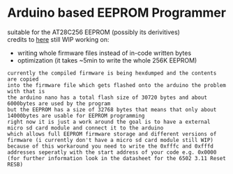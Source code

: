 # Arduino based EEPROM Programmer
suitable for the AT28C256 EEPROM (possibly its derivitives)  
credits to [here](https://github.com/beneater/eeprom-programmer)
still WIP working on:  
- writing whole firmware files instead of in-code written bytes
- optimization (it takes ~5min to write the whole 256K EEPROM)  

  
```
currently the compiled firmware is being hexdumped and the contents are copied 
into the firmware file which gets flashed onto the arduino the problem with that is 
the arduino nano has a total flash size of 30720 bytes and about 6000bytes are used by the program
but the EEPROM has a size of 32768 bytes that means that only about 14000bytes are usable for EEPROM programming
right now it is just a work around the goal is to have a external micro sd card module and connect it to the arduino 
which allows full EEPROM firmware storage and different versions of firmware (i currently don't have a micro sd card module still WIP)  
because of this workaround you need to write the 0xfffc and 0xfffd addresses seperatly with the start address of your code e.g. 0x0000 (for further information look in the datasheet for the 6502 3.11 Reset RESB)  

```
  
 
